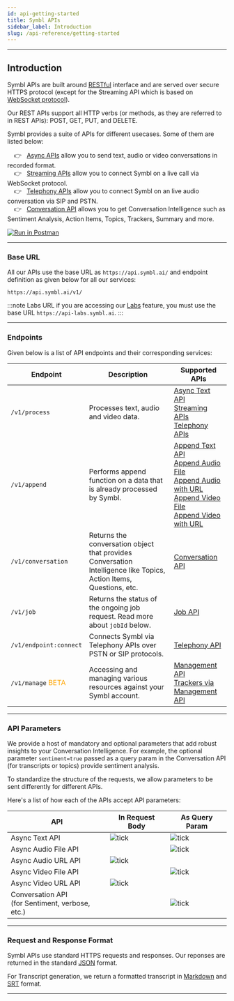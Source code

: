 ```yaml
---
id: api-getting-started
title: Symbl APIs
sidebar_label: Introduction
slug: /api-reference/getting-started
---
```

---

## Introduction
 
Symbl APIs are built around [RESTful](http://en.wikipedia.org/wiki/Representational_State_Transfer) interface and are served over secure HTTPS protocol (except for the Streaming API which is based on [WebSocket protocol](/docs/concepts/websockets)).

Our REST APIs support all HTTP verbs (or methods, as they are referred to in REST APIs): POST, GET, PUT, and DELETE.

Symbl provides a suite of APIs for different usecases. Some of them are listed below: <br/>

&nbsp; &nbsp; 👉 &nbsp; [Async APIs](/docs/async-api/reference/reference) allow you to send text, audio or video conversations in recorded format. <br/>
&nbsp; &nbsp; 👉 &nbsp; [Streaming APIs](/docs/streamingapi/introduction) allow you to connect Symbl on a live call via WebSocket protocol.<br/>
&nbsp; &nbsp; 👉 &nbsp; [Telephony APIs](/docs/telephony/introduction) allow you to connect Symbl on an live audio conversation via SIP and PSTN.<br/>
&nbsp; &nbsp; 👉 &nbsp; [Conversation API](/docs/async-api/reference/reference) allows you to get Conversation Intelligence such as Sentiment Analysis, Action Items, Topics, Trackers, Summary and more. <br/>


[![Run in Postman](https://run.pstmn.io/button.svg)](https://god.gw.postman.com/run-collection/13497402-108cafc3-da45-4b00-97fe-4819894f58bb?action=collection%2Ffork&collection-url=entityId%3D13497402-108cafc3-da45-4b00-97fe-4819894f58bb%26entityType%3Dcollection%26workspaceId%3D5f563cfe-42ef-4344-a98a-eae13183fb7c)

---
### Base URL
All our APIs use the base URL as `https://api.symbl.ai/` and endpoint definition as given below for all our services:

```shell
https://api.symbl.ai/v1/
``` 

:::note Labs URL
if you are accessing our [Labs](/docs/labs) feature, you must use the base URL `https://api-labs.symbl.ai`.
:::

---
### Endpoints

Given below is a list of API endpoints and their corresponding services:

 | Endpoint  | Description | Supported APIs |
---------- | ------- |  ----- |
`/v1/process` | Processes text, audio and video data.  | [Async Text API](/docs/async-api/reference/reference) <br/> [Streaming APIs](/docs/streamingapi/introduction) <br/> [Telephony APIs](/docs/telephony/introduction)
`/v1/append` | Performs append function on a data that is already processed by Symbl. | [Append Text API](/docs/async-api/overview/text/put-text) <br/> [Append Audio File](/docs/async-api/overview/audio/put-audio) <br/> [Append Audio with URL](/docs/async-api/overview/audio/put-audio-url) <br/> [Append Video File](/docs/async-api/overview/video/put-video) <br/> [Append Video with URL](/docs/async-api/overview/video/put-video-url)
`/v1/conversation` | Returns the conversation object that provides Conversation Intelligence like Topics, Action Items, Questions, etc. | [Conversation API](/docs/conversation-api/introduction)
`/v1/job` | Returns the status of the ongoing job request. Read more about `jobId` below. | [Job API](/docs/async-api/overview/jobs-api)
`/v1/endpoint:connect` | Connects Symbl via Telephony APIs over PSTN or SIP protocols. | [Telephony API](/docs/telephony-api/api-reference#endpoint)
`/v1/manage`  <font color="orange"> BETA</font> | Accessing and managing various resources against your Symbl account. | [Management API](/docs/management-api/introduction) <br/> [Trackers via Management API](/docs/management-api/trackers/overview)

---
### API Parameters

We provide a host of mandatory and optional parameters that add robust insights to your Conversation Intelligence. For example, the optional parameter `sentiment=true` passed as a query param in the Conversation API (for transcripts or topics) provide sentiment analysis.

To standardize the structure of the requests, we allow parameters to be sent differently for different APIs. 

Here's a list of how each of the APIs accept API parameters:

| API  | In Request Body | As Query Param | 
---------- | ------- | ----- | 
Async Text API | ![tick](/img/tick-mark.png)| ![tick](/img/tick-mark.png)
Async Audio File API | | ![tick](/img/tick-mark.png)
Async Audio URL API | ![tick](/img/tick-mark.png) | 
Async Video File API | | ![tick](/img/tick-mark.png)
Async Video URL API | ![tick](/img/tick-mark.png) | |
Conversation API <br/>(for Sentiment, verbose, etc.) | | ![tick](/img/tick-mark.png)

---
### Request and Response Format

Symbl APIs use standard HTTPS requests and responses. Our reponses are returned in the standard [JSON](https://www.json.org/json-en.html) format. 

For Transcript generation, we return a formatted transcript in [Markdown](/docs/conversation-api/transcript/#create-transcript-in-markdown) and [SRT](/docs/conversation-api/transcript/#create-transcript-in-srt) format.

---
